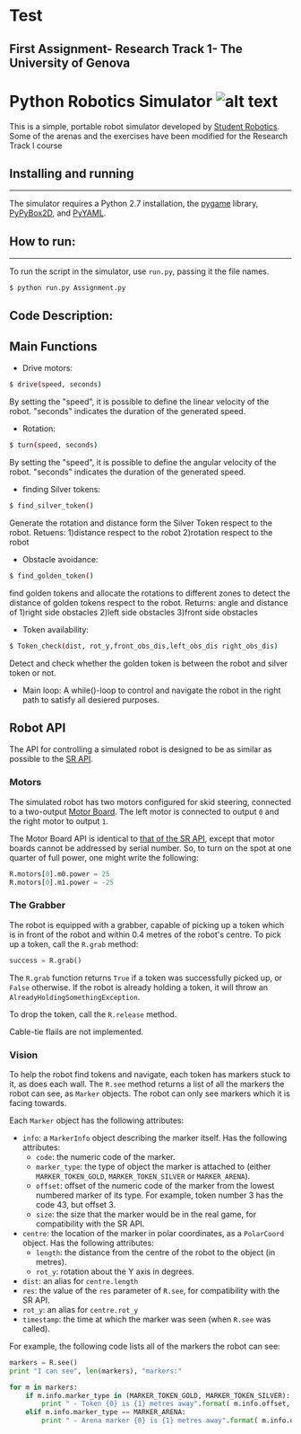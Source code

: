 # Test
## First Assignment- Research Track 1- The University of Genova

Python Robotics Simulator ![alt text](https://github.com/DssDanial/Research_Track)
================================

This is a simple, portable robot simulator developed by [Student Robotics](https://studentrobotics.org).
Some of the arenas and the exercises have been modified for the Research Track I course

## Installing and running
----------------------

The simulator requires a Python 2.7 installation, the [pygame](http://pygame.org/) library, [PyPyBox2D](https://pypi.python.org/pypi/pypybox2d/2.1-r331), and [PyYAML](https://pypi.python.org/pypi/PyYAML/).


## How to run: 
-----------------------------

To run the script in the simulator, use `run.py`, passing it the file names. 

```bash
$ python run.py Assignment.py
```

## Code Description:

Main Functions
---------

* Drive motors:
```bash
$ drive(speed, seconds)
```
By setting the "speed", it is possible to define the linear velocity of the robot. "seconds" indicates the duration of the generated speed.

* Rotation:

```bash
$ turn(speed, seconds)
```
By setting the "speed", it is possible to define the angular velocity of the robot. "seconds" indicates the duration of the generated speed.


* finding Silver tokens:

```bash
$ find_silver_token()
```
Generate the rotation and distance form the Silver Token respect to the robot.
Retuens:
1)distance respect to the robot
2)rotation respect to the robot


* Obstacle avoidance:

```bash
$ find_golden_token()
```
find golden tokens and allocate the rotations to different zones to detect the distance of golden tokens respect to the robot.
Returns:
angle and distance of 
   1)right side obstacles
   2)left side obstacles
   3)front side obstacles


* Token availability:

```bash
$ Token_check(dist, rot_y,front_obs_dis,left_obs_dis right_obs_dis)
```
Detect and check whether the golden token is between the robot and silver token or not. 


* Main loop:
A while()-loop to control and navigate the robot in the right path to satisfy all desiered purposes.



Robot API
---------

The API for controlling a simulated robot is designed to be as similar as possible to the [SR API][sr-api].

### Motors ###

The simulated robot has two motors configured for skid steering, connected to a two-output [Motor Board](https://studentrobotics.org/docs/kit/motor_board). The left motor is connected to output `0` and the right motor to output `1`.

The Motor Board API is identical to [that of the SR API](https://studentrobotics.org/docs/programming/sr/motors/), except that motor boards cannot be addressed by serial number. So, to turn on the spot at one quarter of full power, one might write the following:

```python
R.motors[0].m0.power = 25
R.motors[0].m1.power = -25
```

### The Grabber ###

The robot is equipped with a grabber, capable of picking up a token which is in front of the robot and within 0.4 metres of the robot's centre. To pick up a token, call the `R.grab` method:

```python
success = R.grab()
```

The `R.grab` function returns `True` if a token was successfully picked up, or `False` otherwise. If the robot is already holding a token, it will throw an `AlreadyHoldingSomethingException`.

To drop the token, call the `R.release` method.

Cable-tie flails are not implemented.

### Vision ###

To help the robot find tokens and navigate, each token has markers stuck to it, as does each wall. The `R.see` method returns a list of all the markers the robot can see, as `Marker` objects. The robot can only see markers which it is facing towards.

Each `Marker` object has the following attributes:

* `info`: a `MarkerInfo` object describing the marker itself. Has the following attributes:
  * `code`: the numeric code of the marker.
  * `marker_type`: the type of object the marker is attached to (either `MARKER_TOKEN_GOLD`, `MARKER_TOKEN_SILVER` or `MARKER_ARENA`).
  * `offset`: offset of the numeric code of the marker from the lowest numbered marker of its type. For example, token number 3 has the code 43, but offset 3.
  * `size`: the size that the marker would be in the real game, for compatibility with the SR API.
* `centre`: the location of the marker in polar coordinates, as a `PolarCoord` object. Has the following attributes:
  * `length`: the distance from the centre of the robot to the object (in metres).
  * `rot_y`: rotation about the Y axis in degrees.
* `dist`: an alias for `centre.length`
* `res`: the value of the `res` parameter of `R.see`, for compatibility with the SR API.
* `rot_y`: an alias for `centre.rot_y`
* `timestamp`: the time at which the marker was seen (when `R.see` was called).

For example, the following code lists all of the markers the robot can see:

```python
markers = R.see()
print "I can see", len(markers), "markers:"

for m in markers:
    if m.info.marker_type in (MARKER_TOKEN_GOLD, MARKER_TOKEN_SILVER):
        print " - Token {0} is {1} metres away".format( m.info.offset, m.dist )
    elif m.info.marker_type == MARKER_ARENA:
        print " - Arena marker {0} is {1} metres away".format( m.info.offset, m.dist )
```

[sr-api]: https://studentrobotics.org/docs/programming/sr/

